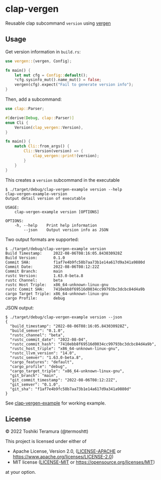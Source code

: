 clap-vergen
============

Reusable clap subcommand `version` using [vergen](https://crates.io/crates/vergen)

Usage
------

Get version information in `build.rs`:

```rust
use vergen::{vergen, Config};

fn main() {
    let mut cfg = Config::default();
    *cfg.sysinfo_mut().name_mut() = false;
    vergen(cfg).expect("Fail to generate version info");
}
```

Then, add a subcommand:

```rust
use clap::Parser;

#[derive(Debug, clap::Parser)]
enum Cli {
    Version(clap_vergen::Version),
}

fn main() {
    match Cli::from_args() {
        Cli::Version(version) => {
            clap_vergen::print!(version);
        }
    }
}
```

This creates a `version` subcommand in the executable

```
$ ./target/debug/clap-vergen-example version --help
clap-vergen-example-version 
Output detail version of executable

USAGE:
    clap-vergen-example version [OPTIONS]

OPTIONS:
    -h, --help    Print help information
        --json    Output version info as JSON
```

Two output formats are supported:

```
$ ./target/debug/clap-vergen-example version
Build Timestamp:     2022-08-06T08:16:05.843030928Z
Build Version:       0.1.0
Commit SHA:          f1af7e4b9fc58b7aa73b1e14a617d9a341a9880d
Commit Date:         2022-08-06T08:12:22Z
Commit Branch:       main
rustc Version:       1.63.0-beta.8
rustc Channel:       beta
rustc Host Triple:   x86_64-unknown-linux-gnu
rustc Commit SHA:    7410ebb8f69516d0034cc99793bc3dcbc84d4a9b
cargo Target Triple: x86_64-unknown-linux-gnu
cargo Profile:       debug
```

JSON output:

```
$ ./target/debug/clap-vergen-example version --json
{
  "build_timestamp": "2022-08-06T08:16:05.843030928Z",
  "build_semver": "0.1.0",
  "rustc_channel": "beta",
  "rustc_commit_date": "2022-08-04",
  "rustc_commit_hash": "7410ebb8f69516d0034cc99793bc3dcbc84d4a9b",
  "rustc_host_triple": "x86_64-unknown-linux-gnu",
  "rustc_llvm_version": "14.0",
  "rustc_semver": "1.63.0-beta.8",
  "cargo_features": "default",
  "cargo_profile": "debug",
  "cargo_target_triple": "x86_64-unknown-linux-gnu",
  "git_branch": "main",
  "git_commit_timestamp": "2022-08-06T08:12:22Z",
  "git_semver": "0.1.0",
  "git_sha": "f1af7e4b9fc58b7aa73b1e14a617d9a341a9880d"
}
```

See [clap-vergen-example](./clap-vergen-example) for working example.

License
--------

© 2022 Toshiki Teramura (@termoshtt)

This project is licensed under either of

- Apache License, Version 2.0, ([LICENSE-APACHE](LICENSE-APACHE) or https://www.apache.org/licenses/LICENSE-2.0)
- MIT license ([LICENSE-MIT](LICENSE-MIT) or https://opensource.org/licenses/MIT)

at your option.
